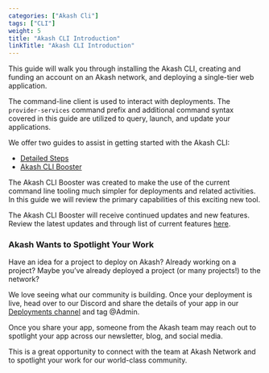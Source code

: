 ```yaml
---
categories: ["Akash Cli"]
tags: ["CLI"]
weight: 5
title: "Akash CLI Introduction"
linkTitle: "Akash CLI Introduction"
---
```


This guide will walk you through installing the Akash CLI, creating and funding an account on an Akash network, and deploying a single-tier web application.

The command-line client is used to interact with deployments. The `provider-services` command prefix and additional command syntax covered in this guide are utilized to query, launch, and update your applications.

We offer two guides to assist in getting started with the Akash CLI:

- [Detailed Steps](/docs/deployments/akash-cli/installation/)
- [Akash CLI Booster](/docs/deployments/akash-cli/cli-booster/)

The Akash CLI Booster was created to make the use of the current command line tooling much simpler for deployments and related activities. In this guide we will review the primary capabilities of this exciting new tool.

The Akash CLI Booster will receive continued updates and new features. Review the latest updates and through list of current features [here](https://github.com/andy108369/akash-tools/tree/main/cli-booster).

### Akash Wants to Spotlight Your Work&#x20;

Have an idea for a project to deploy on Akash? Already working on a project? Maybe you’ve already deployed a project (or many projects!) to the network?

We love seeing what our community is building. Once your deployment is live, head over to our Discord and share the details of your app in our [Deployments channel](https://discord.com/channels/747885925232672829/771909909335506955) and tag @Admin.

Once you share your app, someone from the Akash team may reach out to spotlight your app across our newsletter, blog, and social media.

This is a great opportunity to connect with the team at Akash Network and to spotlight your work for our world-class community.
